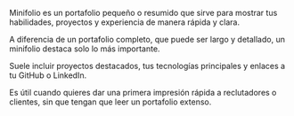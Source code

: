 Minifolio es un portafolio pequeño o resumido que sirve para mostrar tus habilidades, proyectos y experiencia de manera rápida y clara.

A diferencia de un portafolio completo, que puede ser largo y detallado, un minifolio destaca solo lo más importante.

Suele incluir proyectos destacados, tus tecnologías principales y enlaces a tu GitHub o LinkedIn.

Es útil cuando quieres dar una primera impresión rápida a reclutadores o clientes, sin que tengan que leer un portafolio extenso.
